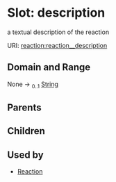 
# Slot: description


a textual description of the reaction

URI: [reaction:reaction__description](http://w3id.org/ontogpt/reaction/reaction__description)


## Domain and Range

None &#8594;  <sub>0..1</sub> [String](types/String.md)

## Parents


## Children


## Used by

 * [Reaction](Reaction.md)
